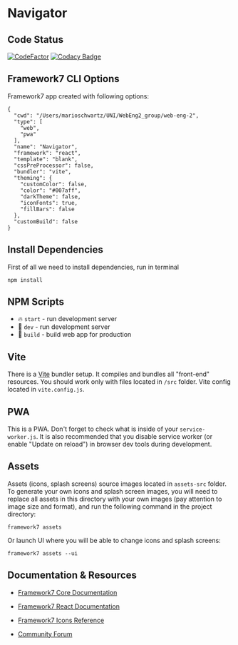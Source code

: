 # Navigator

## Code Status
[![CodeFactor](https://www.codefactor.io/repository/github/dhbw-fn/web-eng-2/badge?s=c410c808c745281459230001890de660f2f7b640)](https://www.codefactor.io/repository/github/dhbw-fn/web-eng-2)
[![Codacy Badge](https://app.codacy.com/project/badge/Grade/6ff6dc97585d4fc3b0f515856d615265)](https://www.codacy.com?utm_source=github.com&amp;utm_medium=referral&amp;utm_content=DHBW-FN/web-eng-2&amp;utm_campaign=Badge_Grade)

## Framework7 CLI Options

Framework7 app created with following options:

```
{
  "cwd": "/Users/marioschwartz/UNI/WebEng2_group/web-eng-2",
  "type": [
    "web",
    "pwa"
  ],
  "name": "Navigator",
  "framework": "react",
  "template": "blank",
  "cssPreProcessor": false,
  "bundler": "vite",
  "theming": {
    "customColor": false,
    "color": "#007aff",
    "darkTheme": false,
    "iconFonts": true,
    "fillBars": false
  },
  "customBuild": false
}
```

## Install Dependencies

First of all we need to install dependencies, run in terminal
```
npm install
```

## NPM Scripts

* 🔥 `start` - run development server
* 🔧 `dev` - run development server
* 🔧 `build` - build web app for production

## Vite

There is a [Vite](https://vitejs.dev) bundler setup. It compiles and bundles all "front-end" resources. You should work only with files located in `/src` folder. Vite config located in `vite.config.js`.

## PWA

This is a PWA. Don't forget to check what is inside of your `service-worker.js`. It is also recommended that you disable service worker (or enable "Update on reload") in browser dev tools during development.
## Assets

Assets (icons, splash screens) source images located in `assets-src` folder. To generate your own icons and splash screen images, you will need to replace all assets in this directory with your own images (pay attention to image size and format), and run the following command in the project directory:

```
framework7 assets
```

Or launch UI where you will be able to change icons and splash screens:

```
framework7 assets --ui
```



## Documentation & Resources

* [Framework7 Core Documentation](https://framework7.io/docs/)

* [Framework7 React Documentation](https://framework7.io/react/)

* [Framework7 Icons Reference](https://framework7.io/icons/)
* [Community Forum](https://forum.framework7.io)
